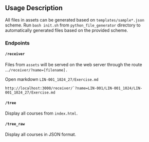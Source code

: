 
<h2>Usage Description</h2> 

All files in assets can be generated based on `templates/sample*.json` scheme. Run `bash init.sh` from `python_file_generator` directory to automatically generated files based on the provided scheme.

<h3> Endpoints </h3>
<h4>

`/receiver`

</h4>

Files from `assets` will be served on the web server through the route ...`/receiver/?name=[filename].`

Open markdown `LIN-001_1024_27/Exercise.md` <br>

```
http://localhost:3000/receiver/`?name=LIN-001/LIN-001_1024/LIN-001_1024_27/Exercise.md
```

<h4>

`/tree`

</h4>

Display all courses from `index.html`.

<h4>

`/tree_raw`

</h4>

Display all courses in JSON format.